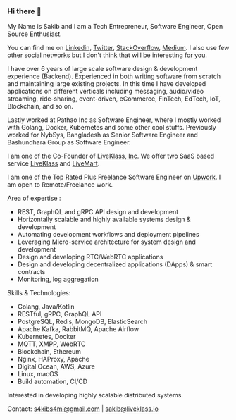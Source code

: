 ### Hi there 👋

My Name is Sakib and I am a Tech Entrepreneur, Software Engineer, Open Source Enthusiast.

You can find me on [Linkedin](https://linkedin.com/in/s4kibs4mi), [Twitter](https://twitter.com/s4kibs4mi), [StackOverflow](https://stackoverflow.com/users/2923205/sakib-sami), [Medium](https://medium.com/@sakibsami). I also use few other social networks but I don't think that will be interesting for you.

I have over 6 years of large scale software design & development experience (Backend). Experienced in both writing software from scratch and maintaining large existing projects. In this time I have developed applications on different verticals including messaging, audio/video streaming, ride-sharing, event-driven, eCommerce, FinTech, EdTech, IoT, Blockchain, and so on.

Lastly worked at Pathao Inc as Software Engineer, where I mostly worked with Golang, Docker, Kubernetes and some other cool stuffs. Previously worked for NybSys, Bangladesh as Senior Software Engineer and Bashundhara Group as Software Engineer.

I am one of the Co-Founder of [LiveKlass, Inc](https://liveklass.io). We offer two SaaS based service [LiveKlass](https://liveklass.io) and [LiveMart](https://livemart.xyz).

I am one of the Top Rated Plus Freelance Software Engineer on [Upwork](https://www.upwork.com/freelancers/~01a05b50198b92bab9). I am open to Remote/Freelance work.

Area of expertise :
- REST, GraphQL and gRPC API design and development
- Horizontally scalable and highly available systems design & development
- Automating development workflows and deployment pipelines
- Leveraging Micro-service architecture for system design and development
- Design and developing RTC/WebRTC applications
- Design and developing decentralized applications (DApps) & smart contracts
- Monitoring, log aggregation

Skills & Technologies:
- Golang, Java/Kotlin
- RESTful, gRPC, GraphQL API
- PostgreSQL, Redis, MongoDB, ElasticSearch
- Apache Kafka, RabbitMQ, Apache Airflow
- Kubernetes, Docker
- MQTT, XMPP, WebRTC
- Blockchain, Ethereum
- Nginx, HAProxy, Apache
- Digital Ocean, AWS, Azure
- Linux, macOS
- Build automation, CI/CD

Interested in developing highly scalable distributed systems.

Contact: s4kibs4mi@gmail.com | sakib@liveklass.io
